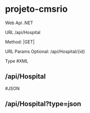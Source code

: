 # projeto-cmsrio

Web Api .NET

URL
/api/Hospital

Method:
|GET|

URL Params
Optional:
/api/Hospital/{id}


Type
#XML
## /api/Hospital

#JSON
## /api/Hospital?type=json

